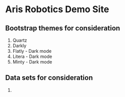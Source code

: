 # Aris Robotics Demo Site

## Bootstrap themes for consideration

 1. Quartz 
 2. Darkly 
 3. Flatly - Dark mode 
 4. Litera - Dark mode 
 5. Minty - Dark mode 
 
 ## Data sets for consideration 
 
 1.